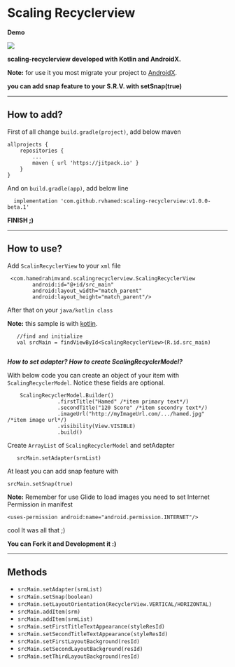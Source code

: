 # Scaling Recyclerview


__Demo__


![](20181203_182931.gif)


__scaling-recyclerview developed with Kotlin and AndroidX.__

__Note:__ for use it you most migrate your project to [AndroidX](https://developer.android.com/jetpack/androidx/migrate).

__you can add snap feature to your S.R.V. with setSnap(true)__


---

## How to add?

First of all change ```build.gradle(project)```, add below maven
```
allprojects {
    repositories {
        ...
        maven { url 'https://jitpack.io' }
    }
}
```
And on ```build.gradle(app)```, add below line
```
  implementation 'com.github.rvhamed:scaling-recyclerview:v1.0.0-beta.1'
```
__FINISH ;)__

---

## How to use?

Add ```ScalinRecyclerView``` to your ```xml``` file
```
 <com.hamedrahimvand.scalingrecyclerview.ScalingRecyclerView
        android:id="@+id/src_main"
        android:layout_width="match_parent"
        android:layout_height="match_parent"/>

```

After that on your ```java/kotlin class``` 

__Note:__ this sample is with [kotlin](http://kotlinlang.org/).

```
   //find and initialize
   val srcMain = findViewById<ScalingRecyclerView>(R.id.src_main)
        
```
___How to set adapter? How to create ScalingRecyclerModel?___

With below code you can create an object of your item with ```ScalingRecyclerModel```. Notice these fields are optional.
```
    ScalingRecyclerModel.Builder()
                .firstTitle("Hamed" /*item primary text*/)  
                .secondTitle("120 Score" /*item secondry text*/)
                .imageUrl("http://myImageUrl.com/.../hamed.jpg"  /*item image url*/) 
                .visibility(View.VISIBLE)
                .build()

```
Create ```ArrayList``` of ```ScalingRecyclerModel``` and setAdapter

```
   srcMain.setAdapter(srmList)

```
At least  you can add snap feature with
```
srcMain.setSnap(true)
```

__Note:__ Remember for use Glide to load images you need to set Internet Permission in manifest
```
<uses-permission android:name="android.permission.INTERNET"/>

```

cool It was all that ;)

__You can Fork it and Development it :)__

---

## Methods

- ```srcMain.setAdapter(srmList)```
- ```srcMain.setSnap(boolean)```
- ```srcMain.setLayoutOrientation(RecyclerView.VERTICAL/HORIZONTAL)```
- ```srcMain.addItem(srm)```
- ```srcMain.addItem(srmList)```
- ```srcMain.setFirstTitleTextAppearance(styleResId)```
- ```srcMain.setSecondTitleTextAppearance(styleResId)```
- ```srcMain.setFirstLayoutBackground(resId)```
- ```srcMain.setSecondLayoutBackground(resId)```
- ```srcMain.setThirdLayoutBackground(resId)```




        
